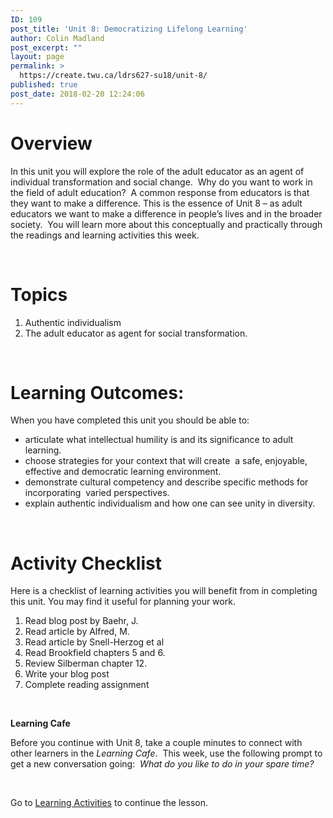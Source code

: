 ```yaml
---
ID: 109
post_title: 'Unit 8: Democratizing Lifelong Learning'
author: Colin Madland
post_excerpt: ""
layout: page
permalink: >
  https://create.twu.ca/ldrs627-su18/unit-8/
published: true
post_date: 2018-02-20 12:24:06
---
```

<h1>Overview</h1>

In this unit you will explore the role of the adult educator as an agent of individual transformation and social change.  Why do you want to work in the field of adult education?  A common response from educators is that they want to make a difference. This is the essence of Unit 8 – as adult educators we want to make a difference in people’s lives and in the broader society.  You will learn more about this conceptually and practically through the readings and learning activities this week.

&nbsp;

<h1>Topics</h1>

<ol>
    <li>Authentic individualism</li>
    <li>The adult educator as agent for social transformation.</li>
</ol>

<strong> </strong>

<h1>Learning Outcomes:</h1>

When you have completed this unit you should be able to:

<ul>
    <li>articulate what intellectual humility is and its significance to adult learning.</li>
    <li>choose strategies for your context that will create  a safe, enjoyable, effective and democratic learning environment.</li>
    <li>demonstrate cultural competency and describe specific methods for incorporating  varied perspectives.</li>
    <li>explain authentic individualism and how one can see unity in diversity.</li>
</ul>

<strong> </strong>

<h1>Activity Checklist</h1>

Here is a checklist of learning activities you will benefit from in completing this unit. You may find it useful for planning your work.

<ol>
    <li>Read blog post by Baehr, J.</li>
    <li>Read article by Alfred, M.</li>
    <li>Read article by Snell-Herzog et al</li>
    <li>Read Brookfield chapters 5 and 6.</li>
    <li>Review Silberman chapter 12.</li>
    <li>Write your blog post</li>
    <li>Complete reading assignment</li>
</ol>

&nbsp;

<strong>Learning Cafe </strong>

Before you continue with Unit 8, take a couple minutes to connect with other learners in the <em>Learning Cafe</em>.  This week, use the following prompt to get a new conversation going:  <em>What do you like to do in your spare time?</em>

&nbsp;

Go to <a href="https://create.twu.ca/ldrs627-su18/unit-8-learning-activities/">Learning Activities</a> to continue the lesson.